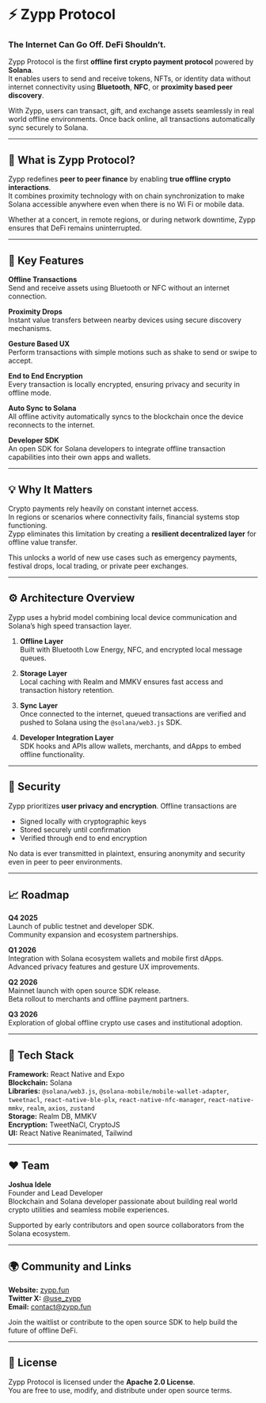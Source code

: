 # ⚡️ Zypp Protocol

### The Internet Can Go Off. DeFi Shouldn’t.  

Zypp Protocol is the first **offline first crypto payment protocol** powered by **Solana**.  
It enables users to send and receive tokens, NFTs, or identity data without internet connectivity using **Bluetooth**, **NFC**, or **proximity based peer discovery**.  

With Zypp, users can transact, gift, and exchange assets seamlessly in real world offline environments. Once back online, all transactions automatically sync securely to Solana.

---

## 🚀 What is Zypp Protocol?

Zypp redefines **peer to peer finance** by enabling **true offline crypto interactions**.  
It combines proximity technology with on chain synchronization to make Solana accessible anywhere even when there is no Wi Fi or mobile data.  

Whether at a concert, in remote regions, or during network downtime, Zypp ensures that DeFi remains uninterrupted.

---

## 🧩 Key Features

**Offline Transactions**  
Send and receive assets using Bluetooth or NFC without an internet connection.  

**Proximity Drops**  
Instant value transfers between nearby devices using secure discovery mechanisms.  

**Gesture Based UX**  
Perform transactions with simple motions such as shake to send or swipe to accept.  

**End to End Encryption**  
Every transaction is locally encrypted, ensuring privacy and security in offline mode.  

**Auto Sync to Solana**  
All offline activity automatically syncs to the blockchain once the device reconnects to the internet.  

**Developer SDK**  
An open SDK for Solana developers to integrate offline transaction capabilities into their own apps and wallets.

---

## 💡 Why It Matters

Crypto payments rely heavily on constant internet access.  
In regions or scenarios where connectivity fails, financial systems stop functioning.  
Zypp eliminates this limitation by creating a **resilient decentralized layer** for offline value transfer.  

This unlocks a world of new use cases such as emergency payments, festival drops, local trading, or private peer exchanges.

---

## ⚙️ Architecture Overview

Zypp uses a hybrid model combining local device communication and Solana’s high speed transaction layer.  

1. **Offline Layer**  
   Built with Bluetooth Low Energy, NFC, and encrypted local message queues.  

2. **Storage Layer**  
   Local caching with Realm and MMKV ensures fast access and transaction history retention.  

3. **Sync Layer**  
   Once connected to the internet, queued transactions are verified and pushed to Solana using the `@solana/web3.js` SDK.  

4. **Developer Integration Layer**  
   SDK hooks and APIs allow wallets, merchants, and dApps to embed offline functionality.

---

## 🔐 Security

Zypp prioritizes **user privacy and encryption**. Offline transactions are  
- Signed locally with cryptographic keys  
- Stored securely until confirmation  
- Verified through end to end encryption  

No data is ever transmitted in plaintext, ensuring anonymity and security even in peer to peer environments.

---

## 📈 Roadmap

**Q4 2025**  
Launch of public testnet and developer SDK.  
Community expansion and ecosystem partnerships.  

**Q1 2026**  
Integration with Solana ecosystem wallets and mobile first dApps.  
Advanced privacy features and gesture UX improvements.  

**Q2 2026**  
Mainnet launch with open source SDK release.  
Beta rollout to merchants and offline payment partners.  

**Q3 2026**  
Exploration of global offline crypto use cases and institutional adoption.

---

## 🧠 Tech Stack

**Framework:** React Native and Expo  
**Blockchain:** Solana  
**Libraries:** `@solana/web3.js`, `@solana-mobile/mobile-wallet-adapter`, `tweetnacl`, `react-native-ble-plx`, `react-native-nfc-manager`, `react-native-mmkv`, `realm`, `axios`, `zustand`  
**Storage:** Realm DB, MMKV  
**Encryption:** TweetNaCl, CryptoJS  
**UI:** React Native Reanimated, Tailwind  

---

## ❤️ Team

**Joshua Idele**  
Founder and Lead Developer  
Blockchain and Solana developer passionate about building real world crypto utilities and seamless mobile experiences.  

Supported by early contributors and open source collaborators from the Solana ecosystem.

---

## 🌍 Community and Links

**Website:** [zypp.fun](https://zypp.fun)  
**Twitter X:** [@use_zypp](https://x.com/use_zypp)  
**Email:** contact@zypp.fun  

Join the waitlist or contribute to the open source SDK to help build the future of offline DeFi.

---

## 🧱 License

Zypp Protocol is licensed under the **Apache 2.0 License**.  
You are free to use, modify, and distribute under open source terms.
